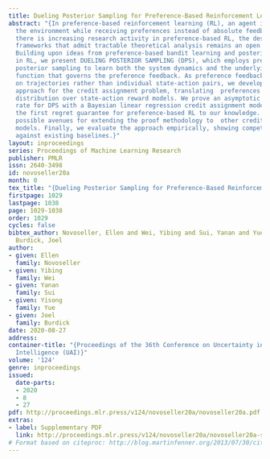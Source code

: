 ```yaml
---
title: Dueling Posterior Sampling for Preference-Based Reinforcement Learning
abstract: "{In preference-based reinforcement learning (RL), an agent interacts with
  the environment while receiving preferences instead of absolute feedback. While
  there is increasing research activity in preference-based RL, the design of formal
  frameworks that admit tractable theoretical analysis remains an open challenge.
  Building upon ideas from preference-based bandit learning and posterior sampling
  in RL, we present DUELING POSTERIOR SAMPLING (DPS), which employs preference-based
  posterior sampling to learn both the system dynamics and the underlying utility
  function that governs the preference feedback. As preference feedback is provided
  on trajectories rather than individual state-action pairs, we develop a Bayesian
  approach for the credit assignment problem, translating  preferences to a posterior
  distribution over state-action reward models. We prove an asymptotic Bayesian no-regret
  rate for DPS with a Bayesian linear regression credit assignment model. This is
  the first regret guarantee for preference-based RL to our knowledge. We also discuss
  possible avenues for extending the proof methodology to  other credit assignment
  models. Finally, we evaluate the approach empirically, showing competitive performance
  against existing baselines.}"
layout: inproceedings
series: Proceedings of Machine Learning Research
publisher: PMLR
issn: 2640-3498
id: novoseller20a
month: 0
tex_title: "{Dueling Posterior Sampling for Preference-Based Reinforcement Learning}"
firstpage: 1029
lastpage: 1038
page: 1029-1038
order: 1029
cycles: false
bibtex_author: Novoseller, Ellen and Wei, Yibing and Sui, Yanan and Yue, Yisong and
  Burdick, Joel
author:
- given: Ellen
  family: Novoseller
- given: Yibing
  family: Wei
- given: Yanan
  family: Sui
- given: Yisong
  family: Yue
- given: Joel
  family: Burdick
date: 2020-08-27
address: 
container-title: "{Proceedings of the 36th Conference on Uncertainty in Artificial
  Intelligence (UAI)}"
volume: '124'
genre: inproceedings
issued:
  date-parts:
  - 2020
  - 8
  - 27
pdf: http://proceedings.mlr.press/v124/novoseller20a/novoseller20a.pdf
extras:
- label: Supplementary PDF
  link: http://proceedings.mlr.press/v124/novoseller20a/novoseller20a-supp.pdf
# Format based on citeproc: http://blog.martinfenner.org/2013/07/30/citeproc-yaml-for-bibliographies/
---
```

